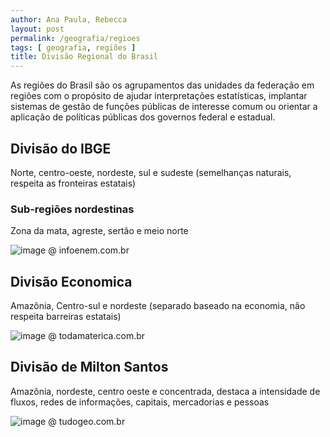 ```yaml
---
author: Ana Paula, Rebecca
layout: post
permalink: /geografia/regioes
tags: [ geografia, regiões ]
title: Divisão Regional do Brasil
---
```

As regiões do Brasil são os agrupamentos das unidades da federação em regiões com o propósito de ajudar interpretações estatísticas, implantar sistemas de gestão de funções públicas de interesse comum ou orientar a aplicação de políticas públicas dos governos federal e estadual.

## Divisão do IBGE
Norte, centro-oeste, nordeste, sul e sudeste (semelhanças naturais, respeita as fronteiras estatais)

### Sub-regiões nordestinas
Zona da mata, agreste, sertão e meio norte

![image @ infoenem.com.br](https://infoenem.com.br/wp-content/uploads/2019/07/tumblr_inline_mnspb2efzw1qz4rgp.jpg)

## Divisão Economica
Amazônia, Centro-sul e nordeste (separado baseado na economia, não respeita barreiras estatais)

![image @ todamaterica.com.br](https://static.todamateria.com.br/upload/re/gi/regioesgeoeconomicasdobrasil-0-cke.jpg)

## Divisão de Milton Santos
Amazônia, nordeste, centro oeste e concentrada, destaca a intensidade de fluxos, redes de informações, capitais, mercadorias e pessoas

![image @ tudogeo.com.br](https://www.tudogeo.com.br/wp-content/uploads/2019/04/milton_santos_estados-1.jpeg)
